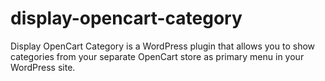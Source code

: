 display-opencart-category
=========================

Display OpenCart Category  is a WordPress plugin that allows you to show categories from your separate OpenCart store as primary menu in your WordPress site.
